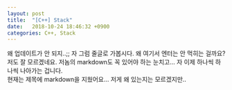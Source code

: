 ```yaml
---
layout: post
title:  "[C++] Stack"
date:   2018-10-24 18:46:32 +0900
categories: C++, Stack
---
```

왜 업데이트가 안 되지..;; 자 그럼 줄글로 가봅시다. 왜 여기서 엔터는 안 먹히는 걸까요? 저도 잘 모르겠네요. 저놈의 markdown도 꼭 있어야 하는 눈치고...
자 이제 하나씩 하나씩 나아가는 겁니다.  
현재는 제목에 markdown을 지웠어요...
저게 왜 있는지는 모르겠지만..